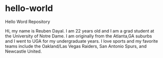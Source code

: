 # hello-world
Hello Word Repository


Hi, my name is Reuben Dayal. I am 22 years old and I am a grad student at the University of Notre Dame. I am originally from the Atlanta,GA suburbs and I went to UGA for my undergraduate years. I love sports and my favorite teams include the Oakland/Las Vegas Raiders, San Antonio Spurs, and Newcastle United. 
